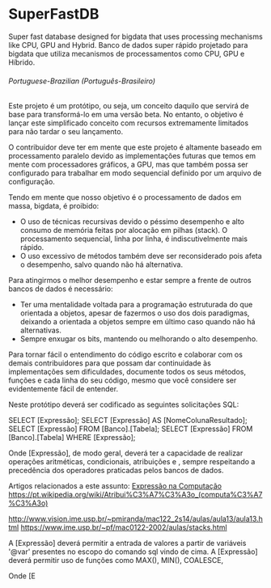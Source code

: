 # SuperFastDB
Super fast database designed for bigdata that uses processing mechanisms like CPU, GPU and Hybrid.
Banco de dados super rápido projetado para bigdata que utiliza mecanismos de processamentos como CPU, GPU e Híbrido.

###### Portuguese-Brazilian (Português-Brasileiro)

Este projeto é um protótipo, ou seja, um conceito daquilo que servirá de base para transformá-lo em uma versão beta. No entanto, o objetivo é lançar este simplificado conceito com recursos extremamente limitados para não tardar o seu lançamento.

O contribuidor deve ter em mente que este projeto é altamente baseado em processamento paralelo devido as implementações futuras que temos em mente com processadores gráficos, a GPU, mas que também possa ser configurado para trabalhar em modo sequencial definido por um arquivo de configuração.

Tendo em mente que nosso objetivo é o processamento de dados em massa, bigdata, é proibido:
* O uso de técnicas recursivas devido o péssimo desempenho e alto consumo de memória feitas por alocação em pilhas (stack). O processamento sequencial, linha por linha, é indiscutivelmente mais rápido.
* O uso excessivo de métodos também deve ser reconsiderado pois afeta o desempenho, salvo quando não há alternativa.
		
Para atingirmos o melhor desempenho e estar sempre a frente de outros bancos de dados é necessário:
* Ter uma mentalidade voltada para a programação estruturada do que orientada a objetos, apesar de fazermos o uso dos dois paradigmas, deixando a orientada a objetos sempre em último caso quando não há alternativas.
* Sempre enxugar os bits, mantendo ou melhorando o alto desempenho.
	
Para tornar fácil o entendimento do código escrito e colaborar com os demais contribuidores para que possam dar 
continuidade às implementações sem dificuldades, documente todos os seus métodos, funções e cada linha do seu código, mesmo que você considere ser evidentemente fácil de entender.
	
Neste protótipo deverá ser codificado as seguintes solicitações SQL:

SELECT [Expressão];
SELECT [Expressão] AS [NomeColunaResultado];
SELECT [Expressão] FROM [Banco].[Tabela];
SELECT [Expressão] FROM [Banco].[Tabela] WHERE [Expressão];

Onde [Expressão], de modo geral, deverá ter a capacidade de realizar operações aritméticas, condicionais, atribuições e , sempre respeitando a precedência dos operadores praticadas pelos bancos de dados.

Artigos relacionados a este assunto:
[Expressão na Computação](https://pt.wikipedia.org/wiki/Express%C3%A3o_(computa%C3%A7%C3%A3o))
https://pt.wikipedia.org/wiki/Atribui%C3%A7%C3%A3o_(computa%C3%A7%C3%A3o)

http://www.vision.ime.usp.br/~pmiranda/mac122_2s14/aulas/aula13/aula13.html
https://www.ime.usp.br/~pf/mac0122-2002/aulas/stacks.html

A [Expressão] deverá permitir a entrada de valores a partir de variáveis '@var' presentes no escopo do comando sql vindo de cima.
A [Expressão] deverá permitir uso de funções como MAX(), MIN(), COALESCE,

Onde [E
